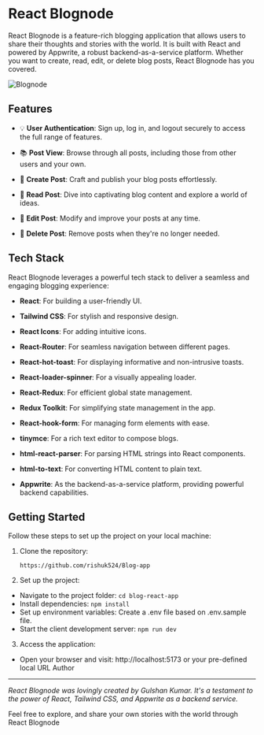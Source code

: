 # React Blognode

React Blognode is a feature-rich blogging application that allows users to share their thoughts and stories with the world. It is built with React and powered by Appwrite, a robust backend-as-a-service platform. Whether you want to create, read, edit, or delete blog posts, React Blognode has you covered.

![Blognode](https://res.cloudinary.com/dhwbyshmo/image/upload/v1696409687/project%20images/react-blognode.png)


## Features

- 💡 **User Authentication**: Sign up, log in, and logout securely to access the full range of features.

- 📚 **Post View**: Browse through all posts, including those from other users and your own.

- 📝 **Create Post**: Craft and publish your blog posts effortlessly.

- 📝 **Read Post**: Dive into captivating blog content and explore a world of ideas.

- 📝 **Edit Post**: Modify and improve your posts at any time.

- 📝 **Delete Post**: Remove posts when they're no longer needed.

## Tech Stack

React Blognode leverages a powerful tech stack to deliver a seamless and engaging blogging experience:

- **React**: For building a user-friendly UI.

- **Tailwind CSS**: For stylish and responsive design.

- **React Icons**: For adding intuitive icons.

- **React-Router**: For seamless navigation between different pages.

- **React-hot-toast**: For displaying informative and non-intrusive toasts.

- **React-loader-spinner**: For a visually appealing loader.

- **React-Redux**: For efficient global state management.

- **Redux Toolkit**: For simplifying state management in the app.

- **React-hook-form**: For managing form elements with ease.

- **tinymce**: For a rich text editor to compose blogs.

- **html-react-parser**: For parsing HTML strings into React components.

- **html-to-text**: For converting HTML content to plain text.

- **Appwrite**: As the backend-as-a-service platform, providing powerful backend capabilities.
 

## Getting Started

Follow these steps to set up the project on your local machine:

1. Clone the repository:

   ```
   https://github.com/rishuk524/Blog-app
   ```

2. Set up the project:

  - Navigate to the project folder: `cd blog-react-app`
  - Install dependencies: `npm install`
  - Set up environment variables: Create a .env file based on .env.sample file.
  - Start the client development server: `npm run dev`

3. Access the application:

  - Open your browser and visit: http://localhost:5173 or your pre-defined local URL Author

---

*React Blognode was lovingly created by Gulshan Kumar. It's a testament to the power of React, Tailwind CSS, and Appwrite as a backend service.*

Feel free to explore, and share your own stories with the world through React Blognode
